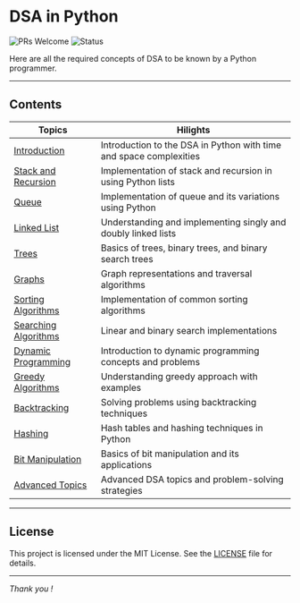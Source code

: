 # DSA in Python
![PRs Welcome](https://img.shields.io/badge/PRs-welcome-brightgreen.svg)
![Status](https://img.shields.io/badge/status-active-success.svg)

Here are all the required concepts of DSA to be known by a Python programmer.

---

## Contents

| Topics | Hilights |
|-------|----------|
| [Introduction](01-introduction.ipynb) | Introduction to the DSA in Python with time and space complexities |
| [Stack and Recursion](02-stack-and-recursion.ipynb) | Implementation of stack and recursion in using Python lists |
| [Queue](03-queue.ipynb) | Implementation of queue and its variations using Python |
| [Linked List](04-linked-list.ipynb) | Understanding and implementing singly and doubly linked lists |
| [Trees](05-trees.ipynb) | Basics of trees, binary trees, and binary search trees |
| [Graphs](06-graphs.ipynb) | Graph representations and traversal algorithms |
| [Sorting Algorithms](07-sorting-algorithms.ipynb) | Implementation of common sorting algorithms |
| [Searching Algorithms](08-searching-algorithms.ipynb) | Linear and binary search implementations |
| [Dynamic Programming](09-dynamic-programming.ipynb) | Introduction to dynamic programming concepts and problems |
| [Greedy Algorithms](10-greedy-algorithms.ipynb) | Understanding greedy approach with examples |
| [Backtracking](11-backtracking.ipynb) | Solving problems using backtracking techniques |
| [Hashing](12-hashing.ipynb) | Hash tables and hashing techniques in Python |
| [Bit Manipulation](13-bit-manipulation.ipynb) | Basics of bit manipulation and its applications |
| [Advanced Topics](14-advanced-topics.ipynb) | Advanced DSA topics and problem-solving strategies |

---

## License

This project is licensed under the MIT License. See the [LICENSE](LICENSE) file for details.

---

*Thank you !*
